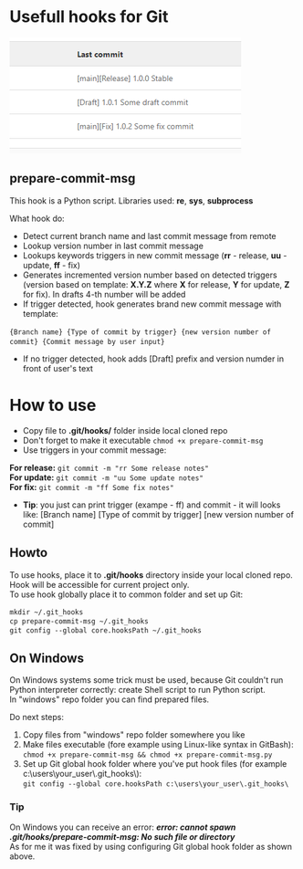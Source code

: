# Usefull hooks for Git

![Nice and clear commits!](media/git_hook_commit_example.png)

## prepare-commit-msg
This hook is a Python script. Libraries used: **re**, **sys**, **subprocess**

What hook do:
- Detect current branch name and last commit message from remote
- Lookup version number in last commit message
- Lookups keywords triggers in new commit message (**rr** - release, **uu** - update, **ff** - fix)
- Generates incremented version number based on detected triggers (version based on template: **X.Y.Z** where **X** for release, **Y** for update, **Z** for fix). In drafts 4-th number will be added
- If trigger detected, hook generates brand new commit message with template:  

```{Branch name} {Type of commit by trigger} {new version number of commit} {Commit message by user input}```

- If no trigger detected, hook adds [Draft] prefix and version numder in front of user's text

# How to use
- Copy file to **.git/hooks/** folder inside local cloned repo
- Don't forget to make it executable ```chmod +x prepare-commit-msg```
- Use triggers in your commit message:

**For release:** ```git commit -m "rr Some release notes"```  
**For update:** ```git commit -m "uu Some update notes"```  
**For fix:** ```git commit -m "ff Some fix notes"```  

- **Tip**: you just can print trigger (exampe - ff) and commit - it will looks like: [Branch name] [Type of commit by trigger] [new version number of commit]

## Howto

To use hooks, place it to **.git/hooks** directory inside your local cloned repo. Hook will be accessible for current project only.  
To use hook globally place it to common folder and set up Git:

```
mkdir ~/.git_hooks
cp prepare-commit-msg ~/.git_hooks
git config --global core.hooksPath ~/.git_hooks
```

## On Windows
On Windows systems some trick must be used, because Git couldn't run Python interpreter correctly: create Shell script to run Python script.  
In "windows" repo folder you can find prepared files.

Do next steps:

1. Copy files from "windows" repo folder somewhere you like
2. Make files executable (fore example using Linux-like syntax in GitBash):  
```chmod +x prepare-commit-msg && chmod +x prepare-commit-msg.py```  
3. Set up Git global hook folder where you've put hook files (for example c:\\users\\your_user\\.git_hooks\\):  
```git config --global core.hooksPath c:\users\your_user\.git_hooks\```

### Tip
On Windows you can receive an error: ***error: cannot spawn .git/hooks/prepare-commit-msg: No such file or directory***  
As for me it was fixed by using configuring Git global hook folder as shown above.